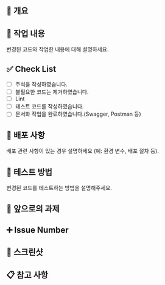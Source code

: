 ## 📝 개요

## 🔎 작업 내용

변경된 코드와 작업한 내용에 대해 설명하세요.

## ✅ Check List

- [ ] 주석을 작성하였습니다.
- [ ] 불필요한 코드는 제거하였습니다.
- [ ] Lint
- [ ] 테스트 코드를 작성하였습니다.
- [ ] 문서화 작업을 완료하였습니다.(Swagger, Postman 등)

## 🚀 배포 사항

배포 관련 사항이 있는 경우 설명하세요 (예: 환경 변수, 배포 절차 등).

## 🔗 테스트 방법

변경된 코드를 테스트하는 방법을 설명해주세요.

## 🔧 앞으로의 과제

## ➕ Issue Number

## 📸 스크린샷

## 📋 참고 사항
